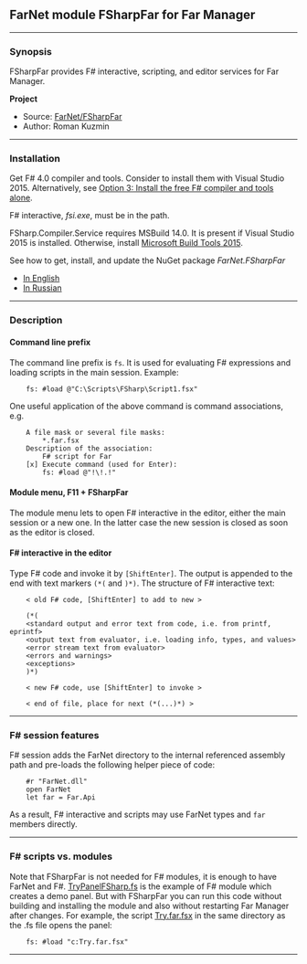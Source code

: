 ﻿
[TryPanelFSharp.fs]: https://github.com/nightroman/FarNet/blob/master/Modules/TryPanelFSharp/TryPanelFSharp.fs
[Try.far.fsx]: https://github.com/nightroman/FarNet/blob/master/Modules/TryPanelFSharp/Try.far.fsx

## FarNet module FSharpFar for Far Manager

***
### Synopsis

FSharpFar provides F# interactive, scripting, and editor services for Far Manager.

**Project**

* Source: [FarNet/FSharpFar](https://github.com/nightroman/FarNet/tree/master/FSharpFar)
* Author: Roman Kuzmin

***
### Installation

Get F# 4.0 compiler and tools.
Consider to install them with Visual Studio 2015.
Alternatively, see [Option 3: Install the free F# compiler and tools alone](http://fsharp.org/use/windows).

F# interactive, *fsi.exe*, must be in the path.

FSharp.Compiler.Service requires MSBuild 14.0.
It is present if Visual Studio 2015 is installed.
Otherwise, install [Microsoft Build Tools 2015](https://www.microsoft.com/en-us/download/details.aspx?id=48159).

See how to get, install, and update the NuGet package *FarNet.FSharpFar*

- [In English](https://raw.githubusercontent.com/nightroman/FarNet/master/Install-FarNet.en.txt)
- [In Russian](https://raw.githubusercontent.com/nightroman/FarNet/master/Install-FarNet.ru.txt)

***
### Description

#### Command line prefix

The command line prefix is `fs`. It is used for evaluating F# expressions and
loading scripts in the main session. Example:

````
    fs: #load @"C:\Scripts\FSharp\Script1.fsx"
````

One useful application of the above command is command associations, e.g.

````
    A file mask or several file masks:
        *.far.fsx
    Description of the association:
        F# script for Far
    [x] Execute command (used for Enter):
        fs: #load @"!\!.!"
````

#### Module menu, F11 + FSharpFar

The module menu lets to open F# interactive in the editor, either the main
session or a new one. In the latter case the new session is closed as soon
as the editor is closed.

#### F# interactive in the editor

Type F# code and invoke it by `[ShiftEnter]`. The output is appended to the end
with text markers `(*(` and `)*)`. The structure of F# interactive text:

````
    < old F# code, [ShiftEnter] to add to new >

    (*(
    <standard output and error text from code, i.e. from printf, eprintf>
    <output text from evaluator, i.e. loading info, types, and values>
    <error stream text from evaluator>
    <errors and warnings>
    <exceptions>
    )*)

    < new F# code, use [ShiftEnter] to invoke >

    < end of file, place for next (*(...)*) >
````

***
### F# session features

F# session adds the FarNet directory to the internal referenced assembly path
and pre-loads the following helper piece of code:

````
    #r "FarNet.dll"
    open FarNet
    let far = Far.Api
````

As a result, F# interactive and scripts may use FarNet types and `far` members
directly.

***
### F# scripts vs. modules

Note that FSharpFar is not needed for F# modules, it is enough to have FarNet
and F#. [TryPanelFSharp.fs] is the example of F# module which creates a demo
panel. But with FSharpFar you can run this code without building and installing
the module and also without restarting Far Manager after changes. For example,
the script [Try.far.fsx] in the same directory as the .fs file opens the panel:

````
    fs: #load "c:Try.far.fsx"
````

***
